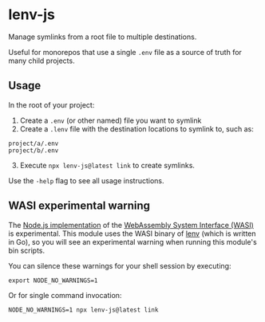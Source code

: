 # lenv-js

Manage symlinks from a root file to multiple destinations.

Useful for monorepos that use a single `.env` file as a source of truth for many child projects.

## Usage

In the root of your project:

1. Create a `.env` (or other named) file you want to symlink
2. Create a `.lenv` file with the destination locations to symlink to, such as:

```
project/a/.env
project/b/.env
```

3. Execute `npx lenv-js@latest link` to create symlinks.

Use the `-help` flag to see all usage instructions.

## WASI experimental warning

The [Node.js implementation](https://nodejs.org/api/wasi.html) of the [WebAssembly System Interface (WASI)](https://wasi.dev/) is experimental. This module uses the WASI binary of [lenv](https://github.com/tyhopp/lenv) (which is written in Go), so you will see an experimental warning when running this module's bin scripts.

You can silence these warnings for your shell session by executing:

```
export NODE_NO_WARNINGS=1
```

Or for single command invocation:

```
NODE_NO_WARNINGS=1 npx lenv-js@latest link
```
